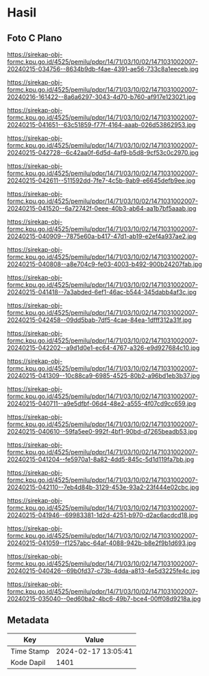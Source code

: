 # Hasil

## Foto C Plano

https://sirekap-obj-formc.kpu.go.id/4525/pemilu/pdpr/14/71/03/10/02/1471031002007-20240215-034756--8634b9db-f4ae-4391-ae56-733c8a1eeceb.jpg

https://sirekap-obj-formc.kpu.go.id/4525/pemilu/pdpr/14/71/03/10/02/1471031002007-20240216-161422--8a6a6297-3043-4d70-b760-af917e123021.jpg

https://sirekap-obj-formc.kpu.go.id/4525/pemilu/pdpr/14/71/03/10/02/1471031002007-20240215-041651--63c51859-f77f-4164-aaab-026d53862953.jpg

https://sirekap-obj-formc.kpu.go.id/4525/pemilu/pdpr/14/71/03/10/02/1471031002007-20240215-042728--6c42aa0f-6d5d-4af9-b5d8-9cf53c0c2970.jpg

https://sirekap-obj-formc.kpu.go.id/4525/pemilu/pdpr/14/71/03/10/02/1471031002007-20240215-042611--511592dd-7fe7-4c5b-9ab9-e6645defb9ee.jpg

https://sirekap-obj-formc.kpu.go.id/4525/pemilu/pdpr/14/71/03/10/02/1471031002007-20240215-041520--6a72742f-0eee-40b3-ab64-aa1b7bf5aaab.jpg

https://sirekap-obj-formc.kpu.go.id/4525/pemilu/pdpr/14/71/03/10/02/1471031002007-20240215-040909--7875e60a-b417-47d1-ab19-e2ef4a937ae2.jpg

https://sirekap-obj-formc.kpu.go.id/4525/pemilu/pdpr/14/71/03/10/02/1471031002007-20240215-040808--a8e704c9-fe03-4003-b492-900b24207fab.jpg

https://sirekap-obj-formc.kpu.go.id/4525/pemilu/pdpr/14/71/03/10/02/1471031002007-20240215-041418--7a3abded-6ef1-46ac-b544-345dabb4af3c.jpg

https://sirekap-obj-formc.kpu.go.id/4525/pemilu/pdpr/14/71/03/10/02/1471031002007-20240215-042458--09dd5bab-7df5-4cae-84ea-1dfff312a31f.jpg

https://sirekap-obj-formc.kpu.go.id/4525/pemilu/pdpr/14/71/03/10/02/1471031002007-20240215-042202--a9d1d0e1-ec64-4767-a326-e9d927684c10.jpg

https://sirekap-obj-formc.kpu.go.id/4525/pemilu/pdpr/14/71/03/10/02/1471031002007-20240215-041309--10c88ca9-6985-4525-80b2-a96bd1eb3b37.jpg

https://sirekap-obj-formc.kpu.go.id/4525/pemilu/pdpr/14/71/03/10/02/1471031002007-20240215-040711--a9e5dfbf-06d4-48e2-a555-4f07cd9cc659.jpg

https://sirekap-obj-formc.kpu.go.id/4525/pemilu/pdpr/14/71/03/10/02/1471031002007-20240215-040610--59fa5ee0-992f-4bf1-90bd-d7265beadb53.jpg

https://sirekap-obj-formc.kpu.go.id/4525/pemilu/pdpr/14/71/03/10/02/1471031002007-20240215-041204--fe5970a1-8a82-4dd5-845c-5d1d119fa7bb.jpg

https://sirekap-obj-formc.kpu.go.id/4525/pemilu/pdpr/14/71/03/10/02/1471031002007-20240215-042110--7eb4d84b-3129-453e-93a2-23f444e02cbc.jpg

https://sirekap-obj-formc.kpu.go.id/4525/pemilu/pdpr/14/71/03/10/02/1471031002007-20240215-041946--69983381-1d2d-4251-b970-d2ac6acdcd18.jpg

https://sirekap-obj-formc.kpu.go.id/4525/pemilu/pdpr/14/71/03/10/02/1471031002007-20240215-041059--f1257abc-64af-4088-942b-b8e2f9b1d693.jpg

https://sirekap-obj-formc.kpu.go.id/4525/pemilu/pdpr/14/71/03/10/02/1471031002007-20240215-040426--69b0fd37-c73b-4dda-a813-4e5d3225fe4c.jpg

https://sirekap-obj-formc.kpu.go.id/4525/pemilu/pdpr/14/71/03/10/02/1471031002007-20240215-035040--0ed60ba2-4bc6-49b7-bce4-00ff08d9218a.jpg


## Metadata

| Key        | Value               |
| ---------- | ------------------- |
| Time Stamp | 2024-02-17 13:05:41 |
| Kode Dapil | 1401                |



